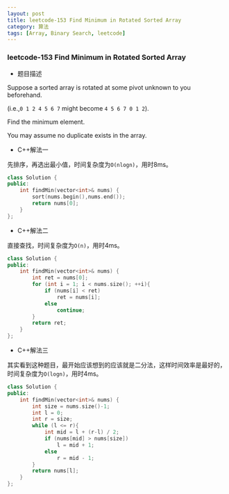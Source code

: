 ```yaml
---
layout: post
title: leetcode-153 Find Minimum in Rotated Sorted Array
category: 算法
tags: [Array, Binary Search, leetcode]
---
```


### leetcode-153 Find Minimum in Rotated Sorted Array ###

* 题目描述

Suppose a sorted array is rotated at some pivot unknown to you beforehand.

(i.e.,`0 1 2 4 5 6 7` might become `4 5 6 7 0 1 2`).

Find the minimum element.

You may assume no duplicate exists in the array.

* C++解法一

先排序，再选出最小值，时间复杂度为`O(nlogn)`，用时8ms。

```cpp
class Solution {
public:
    int findMin(vector<int>& nums) {
        sort(nums.begin(),nums.end());
		return nums[0];
    }
};
```

* C++解法二

直接查找，时间复杂度为`O(n)`，用时4ms。

```cpp
class Solution {
public:
    int findMin(vector<int>& nums) {
        int ret = nums[0];
		for (int i = 1; i < nums.size(); ++i){
			if (nums[i] < ret)
				ret = nums[i];
			else
				continue;
		}
		return ret;
    }
};
```

* C++解法三

其实看到这种题目，最开始应该想到的应该就是二分法，这样时间效率是最好的，时间复杂度为`O(logn)`，用时4ms。

```cpp
class Solution {
public:
    int findMin(vector<int>& nums) {
        int size = nums.size()-1;
		int l = 0;
		int r = size;
		while (l <= r){
			int mid = l + (r-l) / 2;
			if (nums[mid] > nums[size])
				l = mid + 1;
			else
				r = mid - 1;
		}
		return nums[l];
    }
};
```
